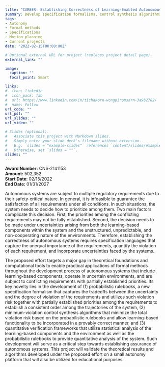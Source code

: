 ```yaml
---
title: "CAREER: Establishing Correctness of Learning-Enabled Autonomous Systems with Conflicting Requirements (NSF)"
summary: Develop specification formalisms, control synthesis algorithms, and quantitative verification frameworks for autonomous systems that include learning-based components, operate in uncertain environments, and are subject to conflicting requirements with partially established priorities.
tags:
- Autonomy
- Formal methods
- Specifications
- Motion planning
- Current projects
date: "2022-02-15T00:00:00Z"

# Optional external URL for project (replaces project detail page).
external_link: ""

image:
  caption: ""
  focal_point: Smart

links:
#- icon: linkedin
#  icon_pack: fab
#  url: https://www.linkedin.com/in/tichakorn-wongpiromsarn-3a9b2782/
#  name: Follow
url_code: ""
url_pdf: ""
url_slides: ""
url_video: ""

# Slides (optional).
#   Associate this project with Markdown slides.
#   Simply enter your slide deck's filename without extension.
#   E.g. `slides = "example-slides"` references `content/slides/example-slides.md`.
#   Otherwise, set `slides = ""`.
slides: ""
---
```


**Award Number:** CNS-2141153<br />
**Amount:** 502,352<br />
**Start Date:** 02/15/2022<br />
**End Date:** 01/31/2027<br />

Autonomous systems are subject to multiple regulatory requirements due to their safety-critical nature. In general, it is infeasible to guarantee the satisfaction of all requirements under all conditions. In such situations, the system needs to decide how to prioritize among them. Two main factors complicate this decision. First, the priorities among the conflicting requirements may not be fully established. Second, the decision needs to be made under uncertainties arising from both the learning-based components within the system and the unstructured, unpredictable, and non-cooperating nature of the environments. Therefore, establishing the correctness of autonomous systems requires specification languages that capture the unequal importance of the requirements, quantify the violation of each requirement, and incorporate uncertainties faced by the systems.

The proposed effort targets a major gap in theoretical foundations and computational tools to enable practical applications of formal methods throughout the development process of autonomous systems that include learning-based components, operate in uncertain environments, and are subject to conflicting requirements with partially established priorities. Its key novelty lies in the development of (1) probabilistic rulebooks, a new specification formalism that captures the tradeoffs between the uncertainty and the degree of violation of the requirements and utilizes such violation risk together with partially established priorities among the requirements to establish a consistent order among the trajectories of the system, (2) minimum-violation control synthesis algorithms that minimize the total violation risk based on the probabilistic rulebooks and allow learning-based functionality to be incorporated in a provably correct manner, and (3) quantitative verification frameworks that utilize statistical analysis of the learning-based components and the environment as well as the probabilistic rulebooks to provide quantitative analysis of the system. Such development will serve as a critical step towards establishing assurance of autonomous systems. This project will validate the theoretical results and algorithms developed under the proposed effort on a small autonomy platform that will also be utilized for educational purposes.
